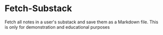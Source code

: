 # Fetch-Substack
Fetch all notes in a user's substack and save them as a Markdown file.
This is only for demonstration and educational purposes
